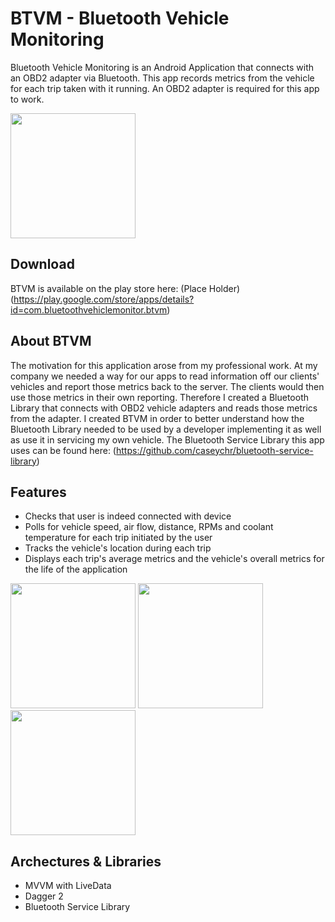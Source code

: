 # BTVM - Bluetooth Vehicle Monitoring
Bluetooth Vehicle Monitoring is an Android Application that connects with an OBD2 adapter via Bluetooth. This app records
metrics from the vehicle for each trip taken with it running. An OBD2 adapter is required for this app to work.

<img src="https://user-images.githubusercontent.com/11616798/65960747-2529de80-e423-11e9-9298-cdb5ae2c7d4d.png" width="200"/>

## Download
BTVM is available on the play store here: (Place Holder)(https://play.google.com/store/apps/details?id=com.bluetoothvehiclemonitor.btvm)

## About BTVM
The motivation for this application arose from my professional work. At my company we needed a way for our apps to read
information off our clients' vehicles and report those metrics back to the server. The clients would then use those metrics in
their own reporting. Therefore I created a Bluetooth Library that connects with OBD2 vehicle adapters and reads those metrics
from the adapter. I created BTVM in order to better understand how the Bluetooth Library needed to be used by a developer
implementing it as well as use it in servicing my own vehicle.
The Bluetooth Service Library this app uses can be found here: (https://github.com/caseychr/bluetooth-service-library)

## Features
* Checks that user is indeed connected with device
* Polls for vehicle speed, air flow, distance, RPMs and coolant temperature for each trip initiated by the user
* Tracks the vehicle's location during each trip
* Displays each trip's average metrics and the vehicle's overall metrics for the life of the application


<img src="https://user-images.githubusercontent.com/11616798/65959750-d5e2ae80-e420-11e9-934f-b113a7cc05bb.png" width="200"/> <img src="https://user-images.githubusercontent.com/11616798/65960569-c95f5580-e422-11e9-8550-b02ce7a46b27.png" width="200"/> <img src="https://user-images.githubusercontent.com/11616798/65960652-f0b62280-e422-11e9-9eab-ae49c6987061.png" width="200"/>


## Archectures & Libraries
* MVVM with LiveData
* Dagger 2
* Bluetooth Service Library
